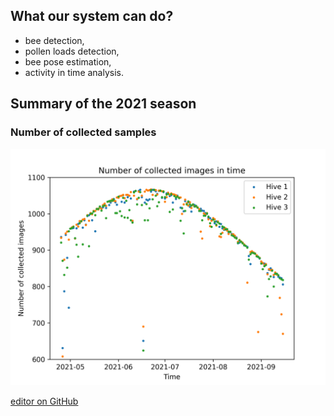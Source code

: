 ## What our system can do?

- bee detection,
- pollen loads detection,
- bee pose estimation,
- activity in time analysis.

## Summary of the 2021 season

### Number of collected samples

![Summary_number_samples](https://github.com/PabloMaj/Computer-vision-system-for-apiary/blob/gh-pages/docs/assets/summary_no_collected_samples.png)


[editor on GitHub](https://github.com/PabloMaj/Computer-vision-system-for-apiary/edit/gh-pages/index.md)
